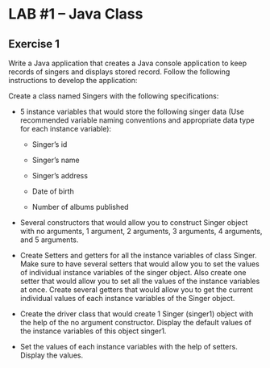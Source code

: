 # LAB #1 – Java Class

## Exercise 1

Write a Java application that creates a Java console application to keep
records of singers and displays stored record. Follow the following
instructions to develop the application:

Create a class named Singers with the following specifications:

- 5 instance variables that would store the following singer data (Use
    recommended variable naming conventions and appropriate data type
    for each instance variable):

  - Singer’s id

  - Singer’s name

  - Singer’s address

  - Date of birth

  - Number of albums published

- Several constructors that would allow you to construct Singer object
    with no arguments, 1 argument, 2 arguments, 3 arguments, 4
    arguments, and 5 arguments.

- Create Setters and getters for all the instance variables of class
    Singer. Make sure to have several setters that would allow you to
    set the values of individual instance variables of the singer
    object. Also create one setter that would allow you to set all the
    values of the instance variables at once. Create several getters
    that would allow you to get the current individual values of each
    instance variables of the Singer object.

- Create the driver class that would create 1 Singer (singer1) object
    with the help of the no argument constructor. Display the default
    values of the instance variables of this object singer1.

- Set the values of each instance variables with the help of setters.
    Display the values.
